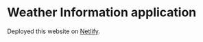 # Weather Information application

Deployed this website on [Netlify](https://weather-information-application.netlify.app/).